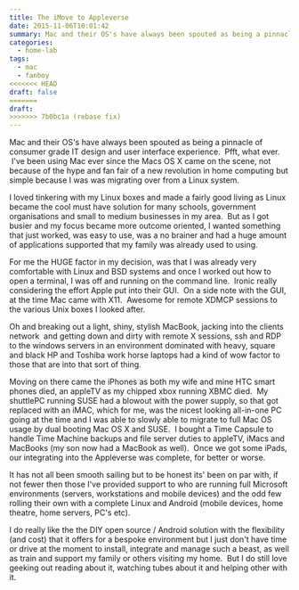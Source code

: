 ```yaml
---
title: The iMove to Appleverse
date: 2015-11-06T10:01:42
summary: Mac and their OS's have always been spouted as being a pinnacle of consumer grade IT design and user interface experience. Pfft, what ever. I've been using Mac ever since...
categories:
  - home-lab
tags:
  - mac
  - fanboy
<<<<<<< HEAD
draft: false
=======
draft:
>>>>>>> 7b0bc1a (rebase fix)
---
```


Mac and their OS's have always been spouted as being a pinnacle of consumer grade IT design and user interface experience.  Pfft, what ever.  I've been using Mac ever since the Macs OS X came on the scene, not because of the hype and fan fair of a new revolution in home computing but simple because I was was migrating over from a Linux system.

I loved tinkering with my Linux boxes and made a fairly good living as Linux became the cool must have solution for many schools, government organisations and small to medium businesses in my area.  But as I got busier and my focus became more outcome oriented, I wanted something that just worked, was easy to use, was a no brainer and had a huge amount of applications supported that my family was already used to using.

For me the HUGE factor in my decision, was that I was already very comfortable with Linux and BSD systems and once I worked out how to open a terminal, I was off and running on the command line.  Ironic really considering the effort Apple put into their GUI.  On a side note with the GUI, at the time Mac came with X11.  Awesome for remote XDMCP sessions to the various Unix boxes I looked after.

Oh and breaking out a light, shiny, stylish MacBook, jacking into the clients network  and getting down and dirty with remote X sessions, ssh and RDP to the windows servers in an environment dominated with heavy, square and black HP and Toshiba work horse laptops had a kind of wow factor to those that are into that sort of thing.

Moving on there came the iPhones as both my wife and mine HTC smart phones died, an appleTV as my chipped xbox running XBMC died.  My shuttlePC running SUSE had a blowout with the power supply, so that got replaced with an iMAC, which for me, was the nicest looking all-in-one PC going at the time and I was able to slowly able to migrate to full Mac OS usage by dual booting Mac OS X and SUSE.  I bought a Time Capsule to handle Time Machine backups and file server duties to appleTV, iMacs and MacBooks (my son now had a MacBook as well).  Once we got some iPads, our integrating into the Appleverse was complete, for better or worse.

It has not all been smooth sailing but to be honest its' been on par with, if not fewer then those I've provided support to who are running full Microsoft environments (servers, workstations and mobile devices) and the odd few rolling their own with a complete Linux and Android (mobile devices, home theatre, home servers, PC's etc).

I do really like the the DIY open source / Android solution with the flexibility (and cost) that it offers for a bespoke environment but I just don't have time or drive at the moment to install, integrate and manage such a beast, as well as train and support my family or others visiting my home.  But I do still love geeking out reading about it, watching tubes about it and helping other with it.
